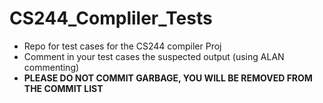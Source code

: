# CS244_Compliler_Tests
* Repo for test cases for the CS244 compiler Proj
* Comment in your test cases the suspected output (using ALAN commenting)
* __PLEASE DO NOT COMMIT GARBAGE, YOU WILL BE REMOVED FROM THE COMMIT LIST__
